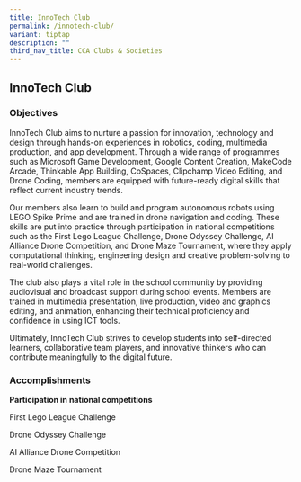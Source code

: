 ```yaml
---
title: InnoTech Club
permalink: /innotech-club/
variant: tiptap
description: ""
third_nav_title: CCA Clubs & Societies
---
```

<h2>InnoTech Club</h2>
<h3>Objectives</h3>
<p>InnoTech Club aims to nurture a passion for innovation, technology and
design through hands-on experiences in robotics, coding, multimedia production,
and app development. Through a wide range of programmes such as Microsoft
Game Development, Google Content Creation, MakeCode Arcade, Thinkable App
Building, CoSpaces, Clipchamp Video Editing, and Drone Coding, members
are equipped with future-ready digital skills that reflect current industry
trends.</p>
<p>Our members also learn to build and program autonomous robots using LEGO
Spike Prime and are trained in drone navigation and coding. These skills
are put into practice through participation in national competitions such
as the First Lego League Challenge, Drone Odyssey Challenge, AI Alliance
Drone Competition, and Drone Maze Tournament, where they apply computational
thinking, engineering design and creative problem-solving to real-world
challenges.</p>
<p>The club also plays a vital role in the school community by providing
audiovisual and broadcast support during school events. Members are trained
in multimedia presentation, live production, video and graphics editing,
and animation, enhancing their technical proficiency and confidence in
using ICT tools.</p>
<p>Ultimately, InnoTech Club strives to develop students into self-directed
learners, collaborative team players, and innovative thinkers who can contribute
meaningfully to the digital future.</p>
<h3>Accomplishments</h3>
<p><strong>Participation in national competitions</strong>
</p>
<p>First Lego League Challenge</p>
<p>Drone Odyssey Challenge</p>
<p>AI Alliance Drone Competition</p>
<p>Drone Maze Tournament</p>